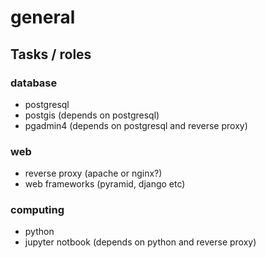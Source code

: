 # general

## Tasks / roles

### database
- postgresql
- postgis (depends on postgresql)
- pgadmin4 (depends on postgresql and reverse proxy)

### web
- reverse proxy (apache or nginx?)
- web frameworks (pyramid, django etc)

### computing
- python
- jupyter notbook (depends on python and reverse proxy)

